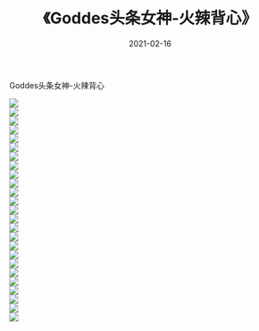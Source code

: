 ﻿---
layout: post
title:  《Goddes头条女神-火辣背心》
date:   2021-02-16
img: http://img.660000.xyz/Sharelink/网络美图/2021/Goddes头条女神-火辣背心/000.jpg
categories: [美女, 清纯, 唯美]
---

Goddes头条女神-火辣背心

  ![](http://img.660000.xyz/Sharelink/网络美图/2021/Goddes头条女神-火辣背心/001.jpg) <br> ![](http://img.660000.xyz/Sharelink/网络美图/2021/Goddes头条女神-火辣背心/002.jpg) <br> ![](http://img.660000.xyz/Sharelink/网络美图/2021/Goddes头条女神-火辣背心/003.jpg) <br> ![](http://img.660000.xyz/Sharelink/网络美图/2021/Goddes头条女神-火辣背心/004.jpg) <br> ![](http://img.660000.xyz/Sharelink/网络美图/2021/Goddes头条女神-火辣背心/005.jpg) <br> ![](http://img.660000.xyz/Sharelink/网络美图/2021/Goddes头条女神-火辣背心/006.jpg) <br> ![](http://img.660000.xyz/Sharelink/网络美图/2021/Goddes头条女神-火辣背心/007.jpg) <br> ![](http://img.660000.xyz/Sharelink/网络美图/2021/Goddes头条女神-火辣背心/008.jpg) <br> ![](http://img.660000.xyz/Sharelink/网络美图/2021/Goddes头条女神-火辣背心/009.jpg) <br> ![](http://img.660000.xyz/Sharelink/网络美图/2021/Goddes头条女神-火辣背心/010.jpg) <br> ![](http://img.660000.xyz/Sharelink/网络美图/2021/Goddes头条女神-火辣背心/011.jpg) <br> ![](http://img.660000.xyz/Sharelink/网络美图/2021/Goddes头条女神-火辣背心/012.jpg) <br> ![](http://img.660000.xyz/Sharelink/网络美图/2021/Goddes头条女神-火辣背心/013.jpg) <br> ![](http://img.660000.xyz/Sharelink/网络美图/2021/Goddes头条女神-火辣背心/014.jpg) <br> ![](http://img.660000.xyz/Sharelink/网络美图/2021/Goddes头条女神-火辣背心/015.jpg) <br> ![](http://img.660000.xyz/Sharelink/网络美图/2021/Goddes头条女神-火辣背心/016.jpg) <br> ![](http://img.660000.xyz/Sharelink/网络美图/2021/Goddes头条女神-火辣背心/017.jpg) <br> ![](http://img.660000.xyz/Sharelink/网络美图/2021/Goddes头条女神-火辣背心/018.jpg) <br> ![](http://img.660000.xyz/Sharelink/网络美图/2021/Goddes头条女神-火辣背心/019.jpg) <br> ![](http://img.660000.xyz/Sharelink/网络美图/2021/Goddes头条女神-火辣背心/020.jpg) <br> ![](http://img.660000.xyz/Sharelink/网络美图/2021/Goddes头条女神-火辣背心/021.jpg) <br> ![](http://img.660000.xyz/Sharelink/网络美图/2021/Goddes头条女神-火辣背心/022.jpg) <br> ![](http://img.660000.xyz/Sharelink/网络美图/2021/Goddes头条女神-火辣背心/023.jpg) <br> ![](http://img.660000.xyz/Sharelink/网络美图/2021/Goddes头条女神-火辣背心/024.jpg) <br> ![](http://img.660000.xyz/Sharelink/网络美图/2021/Goddes头条女神-火辣背心/025.jpg) <br>